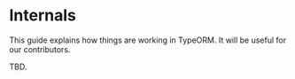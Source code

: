 # Internals

This guide explains how things are working in TypeORM. 
It will be useful for our contributors.

TBD. 